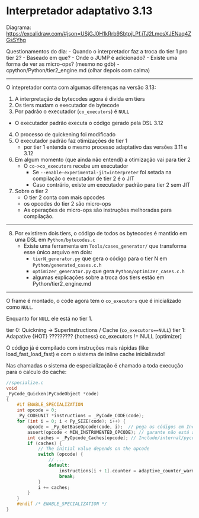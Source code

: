 # Interpretador adaptativo 3.13

Diagrama: https://excalidraw.com/#json=USjGJ0H1kRrb9SbtpjLPf,iTJ2LmcsXJENaq4ZGsSYhg

Questionamentos do dia:
	- Quando o interpretador faz a troca do tier 1 pro tier 2?
		- Baseado em que?
	- Onde o JUMP é adicionado?
	- Existe uma forma de ver as micro-ops? (mesmo no gdb)
	- cpython/Python/tier2_engine.md (olhar depois com calma)
	
---

O intepretador conta com algumas diferenças na versão 3.13:

1. A interpretação de bytecodes agora é divida em tiers
2. Os tiers mudam o executador de bytecode
3. Por padrão o executador (`co_executors`) é `NULL`
  - O executador padrão executa o código gerado pela DSL 3.12
4. O processo de quickening foi modificado
5. O executador padrão faz otimizações de tier 1
   - por tier 1 entenda o mesmo processo adaptativo das versões 3.11 e 3.12
6. Em algum momento (que ainda não entendi) a otimização vai para tier 2
   - O `co->co_executors` recebe um executador
	 - Se `--enable-experimental-jit=interpreter` foi setada na compilação o executador de tier 2 é o JIT
	 - Caso contrário, existe um executador padrão para tier 2 sem JIT
7. Sobre o tier 2
   - O tier 2 conta com mais opcodes
   - os opcodes do tier 2 são micro-ops
   - As operações de micro-ops são instruções melhoradas para compilação.
   
---
8. Por existirem dois tiers, o código de todos os bytecodes é mantido em uma DSL em `Python/bytecodes.c`
   - Existe uma ferramenta em `Tools/cases_generator/` que transforma esse único arquivo em dois:
	 - `tierN_generator.py` que gera o código para o tier N em `Python/generated_cases.c.h`
	 - `optimizer_generator.py` que gera `Python/optimizer_cases.c.h`
	 - algumas explicações sobre a troca dos tiers estão em Python/tier2_engine.md
---

O frame é montado, o code agora tem o `co_executors` que é inicializado como `NULL`.

Enquanto for `NULL` ele está no tier 1.


tier 0: Quickning -> SuperInstructions / Cache (`co_executors==NULL`)
tier 1: Adapative {HOT}
	????????? {hotness}
	co_executors != NULL [optimizer]


O código já é compilado com instruções mais rápidas (like load_fast_load_fast) e com o sistema de inline cache inicializado!

Nas chamadas o sistema de especialização é chamado a toda execução para o calculo do cache:

```c
//specialize.c
void
_PyCode_Quicken(PyCodeObject *code)
{
    #if ENABLE_SPECIALIZATION
    int opcode = 0;
    _Py_CODEUNIT *instructions = _PyCode_CODE(code);
    for (int i = 0; i < Py_SIZE(code); i++) {
        opcode = _Py_GetBaseOpcode(code, i);  // pega os códigos em Include/opcodes_ids.h
        assert(opcode < MIN_INSTRUMENTED_OPCODE); // garante não está acontecendo instrumentação
        int caches = _PyOpcode_Caches[opcode]; // Include/internal/pycore_opcode_metadata.h (1598)
        if (caches) {
            // The initial value depends on the opcode
            switch (opcode) {
				// ...
                default:
                    instructions[i + 1].counter = adaptive_counter_warmup();
                    break;
            }
            i += caches;
        }
    }
    #endif /* ENABLE_SPECIALIZATION */
}
```
